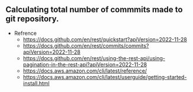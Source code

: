 ## Calculating total number of commmits made to git repository.

- Refrence
    - https://docs.github.com/en/rest/quickstart?apiVersion=2022-11-28
    - https://docs.github.com/en/rest/commits/commits?apiVersion=2022-11-28
    - https://docs.github.com/en/rest/using-the-rest-api/using-pagination-in-the-rest-api?apiVersion=2022-11-28
    - https://docs.aws.amazon.com/cli/latest/reference/
    - https://docs.aws.amazon.com/cli/latest/userguide/getting-started-install.html

<!-- 
    #### Sample api calls taken from official documentation & testing done locally.

    curl -L \
        -H "Accept: application/vnd.github+json" \
        -H "Authorization: Bearer <YOUR-TOKEN>" \
        -H "X-GitHub-Api-Version: 2022-11-28" \
        https://api.github.com/repos/OWNER/REPO/commits
 
    get /repos/{owner}/{repo}/commits

    ## Replacing required fields in the above api call.

    owner : khannashiv
    repo : Kubernetes-Practice
    Modified URL : https://api.github.com/repos/khannashiv/Kubernetes-Practice/commits
  
    ## Testing locally.

    curl https://api.github.com/repos/khannashiv/Kubernetes-Practice/commits --- > This is giving me an output in json format .
 
    curl "https://api.github.com/repos/khannashiv/Kubernetes-Practice/commits?per_page=30&page=1"
    curl "https://api.github.com/repos/khannashiv/Kubernetes-Practice/commits?per_page=30&page=2"
    curl "https://api.github.com/repos/khannashiv/Kubernetes-Practice/commits?per_page=30&page=3"

    ## We can print maximum 100 items/commits in single page.

    curl "https://api.github.com/repos/khannashiv/Kubernetes-Practice/commits?per_page=100&page=1"
    curl "https://api.github.com/repos/khannashiv/Kubernetes-Practice/commits?per_page=500" --- > But it accepting max of 100 commits as written in official documentation.

    ## In the below command, we are silently taking an output of curl and saving the output in comit.json file & eventually calculating the count of commits made by owner of repo.
    curl -s https://api.github.com/repos/khannashiv/Kubernetes-Practice/commits -o commit.json && jq '.[] | .commit.author.name' commit.json | wc -l

    -->